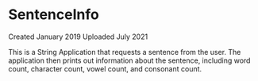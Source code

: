 # SentenceInfo


Created January 2019
Uploaded July 2021 

This is a String Application that requests a sentence from the user. The application then prints out information about the sentence, including word count, character count, vowel count, and consonant count.
